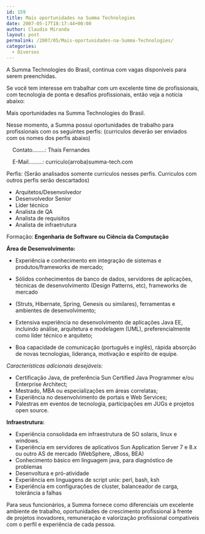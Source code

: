 ```yaml
---
id: 159
title: Mais oportunidades na Summa Technologies
date: 2007-05-17T18:17:44+00:00
author: Claudio Miranda
layout: post
permalink: /2007/05/Mais-oportunidades-na-Summa-Technologies/
categories:
  - Diversos
---
```

A Summa Technologies do Brasil, continua com vagas disponíveis para serem preenchidas. 

Se você tem interesse em trabalhar com um excelente time de profissionais, com tecnologia de ponta e desafios profissionais, então veja a notícia abaixo: 

Mais oportunidades na Summa Technologies do Brasil.&nbsp; 

Nesse momento, a Summa possui oportunidades de trabalho para profissionais com os seguintes perfis: (curriculos deverão ser enviados com os nomes dos perfis abaixo)

&nbsp;&nbsp;&nbsp; Contato&#8230;&#8230;..: Thais Fernandes
    
  
&nbsp;&nbsp;&nbsp; E-Mail&#8230;&#8230;&#8230;: curriculo(arroba)summa-tech.com

Perfis: (Serão analisados somente curriculos nesses perfis. Curriculos com outros perfis serão descartados)
  
  


  * Arquitetos/Desenvolvedor
  * Desenvolvedor Senior
  * Líder técnico
  * Analista de QA
  * Analista de requisitos
  * Analista de infraetrutura

Formação: **Engenharia de Software ou Ciência da Computação**

**Área de Desenvolvimento:**

  * Experiência e conhecimento em integração de sistemas e produtos/frameworks de mercado;
  * Sólidos conhecimentos de banco de dados, servidores de aplicações, técnicas de desenvolvimento (Design Patterns, etc), frameworks de mercado
  * (Struts, Hibernate, Spring, Genesis ou similares), ferramentas e ambientes de desenvolvimento;

  * Extensiva experiência no desenvolvimento de aplicações Java EE, incluindo análise, arquitetura e modelagem (UML), preferencialmente como líder técnico e arquiteto;
  * Boa capacidade de comunicação (português e inglês), rápida absorção de novas tecnologias, liderança, motivação e espírito de equipe.

_Características adicionais desejáveis:_
  


  * Certificação Java, de preferência Sun Certified Java Programmer e/ou Enterprise Architect;
  * Mestrado, MBA ou especializações em áreas correlatas;
  * Experiência no desenvolvimento de portais e Web Services;
  * Palestras em eventos de tecnologia, participações em JUGs e projetos open source.

**Infraestrutura:**

  * Experiência consolidada em infraestrutura de SO solaris, linux e windows.
  * Experiência em servidores de aplicativos Sun Application Server 7 e 8.x ou outro AS de mercado (WebSphere, JBoss, BEA)
  * Conhecimento básico em linguagem java, para diagnóstico de problemas
  * Desenvoltura e pró-atividade
  * Experiência em linguagens de script unix: perl, bash, ksh
  * Experiência em configurações de cluster, balanceador de carga, tolerância a falhas

Para seus funcionários, a Summa fornece como diferenciais um excelente ambiente de trabalho, oportunidades de crescimento profissional à frente de projetos inovadores, remuneração e valorização profissional compatíveis com o perfil e experiência de cada pessoa.&nbsp;